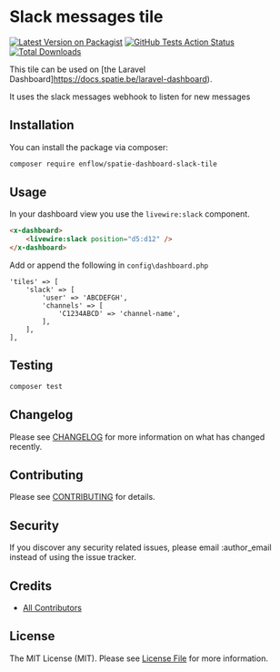 # Slack messages tile

[![Latest Version on Packagist](https://img.shields.io/packagist/v/:vendor/:package_name.svg?style=flat-square)](https://packagist.org/packages/:vendor/:package_name)
[![GitHub Tests Action Status](https://img.shields.io/github/workflow/status/:vendor/:package_name/run-tests?label=tests)](https://github.com/:vendor/:package_name/actions?query=workflow%3Arun-tests+branch%3Amaster)
[![Total Downloads](https://img.shields.io/packagist/dt/:vendor/:package_name.svg?style=flat-square)](https://packagist.org/packages/:vendor/:package_name)

This tile can be used on [the Laravel Dashboard]https://docs.spatie.be/laravel-dashboard).

It uses the slack messages webhook to listen for new messages 

## Installation

You can install the package via composer:

```bash
composer require enflow/spatie-dashboard-slack-tile
```

## Usage

In your dashboard view you use the `livewire:slack` component.

```html
<x-dashboard>
    <livewire:slack position="d5:d12" />
</x-dashboard>
```

Add or append the following in ```config\dashboard.php``` 
```
'tiles' => [
    'slack' => [
        'user' => 'ABCDEFGH',
        'channels' => [
            'C1234ABCD' => 'channel-name',
        ],
    ],
],
```

## Testing

``` bash
composer test
```

## Changelog

Please see [CHANGELOG](CHANGELOG.md) for more information on what has changed recently.

## Contributing

Please see [CONTRIBUTING](CONTRIBUTING.md) for details.

## Security

If you discover any security related issues, please email :author_email instead of using the issue tracker.

## Credits

- [All Contributors](../../contributors)

## License

The MIT License (MIT). Please see [License File](LICENSE.md) for more information.
